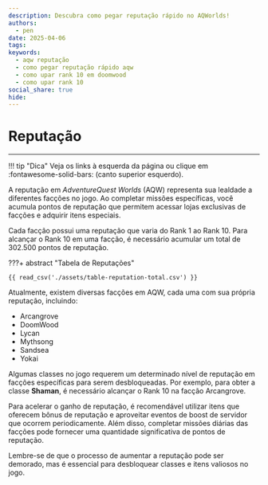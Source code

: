 ```yaml
---
description: Descubra como pegar reputação rápido no AQWorlds!
authors:
  - pen
date: 2025-04-06
tags: 
keywords:
  - aqw reputação
  - como pegar reputação rápido aqw
  - como upar rank 10 em doomwood
  - como upar rank 10
social_share: true
hide:
---
```

# Reputação
--- 
!!! tip "Dica"
    Veja os links à esquerda da página ou clique em :fontawesome-solid-bars: (canto superior esquerdo).

A reputação em *AdventureQuest Worlds* (AQW) representa sua lealdade a diferentes facções no jogo. Ao completar missões específicas, você acumula pontos de reputação que permitem acessar lojas exclusivas de facções e adquirir itens especiais.

Cada facção possui uma reputação que varia do Rank 1 ao Rank 10. Para alcançar o Rank 10 em uma facção, é necessário acumular um total de 302.500 pontos de reputação.

???+ abstract "Tabela de Reputações"
    
    {{ read_csv('./assets/table-reputation-total.csv') }}

Atualmente, existem diversas facções em AQW, cada uma com sua própria reputação, incluindo:

- Arcangrove
- DoomWood
- Lycan
- Mythsong
- Sandsea
- Yokai

Algumas classes no jogo requerem um determinado nível de reputação em facções específicas para serem desbloqueadas. Por exemplo, para obter a classe **Shaman**, é necessário alcançar o Rank 10 na facção Arcangrove.

Para acelerar o ganho de reputação, é recomendável utilizar itens que oferecem bônus de reputação e aproveitar eventos de boost de servidor que ocorrem periodicamente. Além disso, completar missões diárias das facções pode fornecer uma quantidade significativa de pontos de reputação.

Lembre-se de que o processo de aumentar a reputação pode ser demorado, mas é essencial para desbloquear classes e itens valiosos no jogo.
